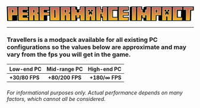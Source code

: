 ![](https://raw.githubusercontent.com/TravellersMC/Travellers/main/Banner/Performance_Banner.png)

------------
### Travellers is a modpack available for all existing PC configurations so the values below are approximate and may vary from the fps you will get in the game.
| Low-end PC | Mid-range PC | High-end PC |
| :------------ |:---------------:| -----:|
| **+30/80 FPS** | **+80/200 FPS** | **+180/∞ FPS** |
###### For informational purposes only. Actual performance depends on many factors, which cannot all be considered.
